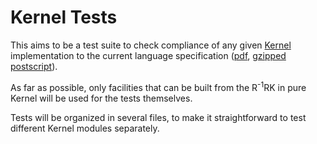 Kernel Tests
============

This aims to be a test suite to check compliance of any given [Kernel](http://web.cs.wpi.edu/~jshutt/kernel.html) implementation to the current language specification ([pdf][r1rspdf], [gzipped postscript][r1rsps]).

As far as possible, only facilities that can be built from the R<sup>-1</sup>RK in pure Kernel will be used for the tests themselves.

Tests will be organized in several files, to make it straightforward to test different Kernel modules separately.

[r1rsps]: ftp://ftp.cs.wpi.edu/pub/techreports/05-07.ps.gz
[r1rspdf]: ftp://ftp.cs.wpi.edu/pub/techreports/pdf/05-07.pdf
